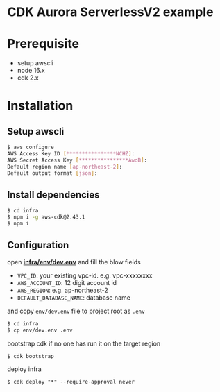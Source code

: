 # CDK Aurora ServerlessV2 example

# Prerequisite

- setup awscli
- node 16.x
- cdk 2.x

# Installation

## Setup awscli

```bash
$ aws configure
AWS Access Key ID [****************NCHZ]:
AWS Secret Access Key [****************AwoB]:
Default region name [ap-northeast-2]:
Default output format [json]:
```

## Install dependencies

```bash
$ cd infra
$ npm i -g aws-cdk@2.43.1
$ npm i
```

## Configuration

open [**infra/env/dev.env**](/infra/env/dev.env) and fill the blow fields

- `VPC_ID`: your existing vpc-id. e.g. vpc-xxxxxxxx
- `AWS_ACCOUNT_ID`: 12 digit account id
- `AWS_REGION`: e.g. ap-northeast-2
- `DEFAULT_DATABASE_NAME`: database name

and copy `env/dev.env` file to project root as `.env`

```bash
$ cd infra
$ cp env/dev.env .env
```

bootstrap cdk if no one has run it on the target region

```bash
$ cdk bootstrap
```

deploy infra

```
$ cdk deploy "*" --require-approval never
```
